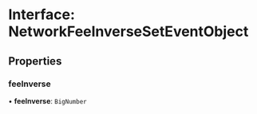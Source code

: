 # Interface: NetworkFeeInverseSetEventObject

## Properties

### feeInverse

• **feeInverse**: `BigNumber`
